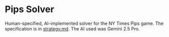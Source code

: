 # Pips Solver
Human-specified, AI-implemented  solver for the NY Times Pips game.  The specification is in [strategy.md](strategy.md).  The AI used was Gemini 2.5 Pro.
